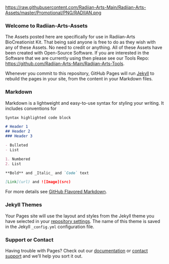 https://raw.githubusercontent.com/Radiian-Arts-Main/Radiian-Arts-Assets/master/Promotional/PNG/RADIIAN.png



### Welcome to Radiian-Arts-Assets

The Assets posted here are specifically for use in Radiian-Arts BioCreationist Kit.  That being said anyone is free to do as they wish with any of these Assets.  No need to credit or anything.  All of these Assets have been created with Open-Source Software.  If you are interested in the Software that we are currently using then please see our Tools Repo: https://github.com/Radiian-Arts-Main/Radiian-Arts-Tools.  

Whenever you commit to this repository, GitHub Pages will run [Jekyll](https://jekyllrb.com/) to rebuild the pages in your site, from the content in your Markdown files.

### Markdown

Markdown is a lightweight and easy-to-use syntax for styling your writing. It includes conventions for

```markdown
Syntax highlighted code block

# Header 1
## Header 2
### Header 3

- Bulleted
- List

1. Numbered
2. List

**Bold** and _Italic_ and `Code` text

[Link](url) and ![Image](src)
```

For more details see [GitHub Flavored Markdown](https://guides.github.com/features/mastering-markdown/).

### Jekyll Themes

Your Pages site will use the layout and styles from the Jekyll theme you have selected in your [repository settings](https://github.com/Radiian-Arts-Main/Radiian-Arts-Assets/settings). The name of this theme is saved in the Jekyll `_config.yml` configuration file.

### Support or Contact

Having trouble with Pages? Check out our [documentation](https://help.github.com/categories/github-pages-basics/) or [contact support](https://github.com/contact) and we’ll help you sort it out.
